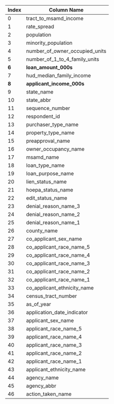 | Index  | Column Name          |
|----|--------------------------------|
| 0  | tract_to_msamd_income          |
| 1  | rate_spread                    |
| 2  | population                     |
| 3  | minority_population            |
| 4  | number_of_owner_occupied_units |
| 5  | number_of_1_to_4_family_units  |
| **6**  | **loan_amount_000s**               |
| 7  | hud_median_family_income       |
| **8** | **applicant_income_000s**          |
| 9  | state_name                     |
| 10 | state_abbr                     |
| 11 | sequence_number                |
| 12 | respondent_id                  |
| 13 | purchaser_type_name            |
| 14 | property_type_name             |
| 15 | preapproval_name               |
| 16 | owner_occupancy_name           |
| 17 | msamd_name                     |
| 18 | loan_type_name                 |
| 19 | loan_purpose_name              |
| 20 | lien_status_name               |
| 21 | hoepa_status_name              |
| 22 | edit_status_name               |
| 23 | denial_reason_name_3           |
| 24 | denial_reason_name_2           |
| 25 | denial_reason_name_1           |
| 26 | county_name                    |
| 27 | co_applicant_sex_name          |
| 28 | co_applicant_race_name_5       |
| 29 | co_applicant_race_name_4       |
| 30 | co_applicant_race_name_3       |
| 31 | co_applicant_race_name_2       |
| 32 | co_applicant_race_name_1       |
| 33 | co_applicant_ethnicity_name    |
| 34 | census_tract_number            |
| 35 | as_of_year                     |
| 36 | application_date_indicator     |
| 37 | applicant_sex_name             |
| 38 | applicant_race_name_5          |
| 39 | applicant_race_name_4          |
| 40 | applicant_race_name_3          |
| 41 | applicant_race_name_2          |
| 42 | applicant_race_name_1          |
| 43 | applicant_ethnicity_name       |
| 44 | agency_name                    |
| 45 | agency_abbr                    |
| 46 | action_taken_name              |
